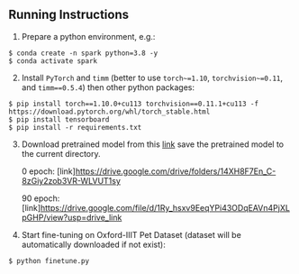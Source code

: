 ## Running Instructions

1. Prepare a python environment, e.g.:

```shell script
$ conda create -n spark python=3.8 -y
$ conda activate spark
```

2. Install `PyTorch` and `timm` (better to use `torch~=1.10`, `torchvision~=0.11`, and `timm==0.5.4`) then other python packages:

```shell script
$ pip install torch==1.10.0+cu113 torchvision==0.11.1+cu113 -f https://download.pytorch.org/whl/torch_stable.html
$ pip install tensorboard
$ pip install -r requirements.txt
```

3. Download pretrained model from this [link](https://drive.google.com/file/d/1STt3w3e5q9eCPZa8VzcJj1zG6p3jLeSF/view?usp=share_link
   ) save the pretrained model to the current directory.

   0 epoch: [link]https://drive.google.com/drive/folders/14XH8F7En_C-8zGiy2zob3VR-WLVUT1sy
   
   90 epoch: [link]https://drive.google.com/file/d/1Ry_hsxv9EeqYPi43ODqEAVn4PjXLpGHP/view?usp=drive_link

4. Start fine-tuning on Oxford-IIIT Pet Dataset (dataset will be automatically downloaded if not exist):

```shell script
$ python finetune.py
```

